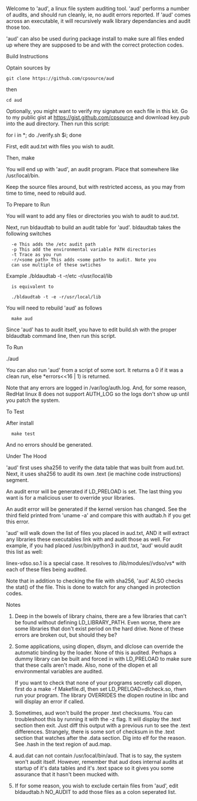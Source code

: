 
  Welcome to 'aud', a linux file system auditing tool. 'aud' performs a number of
  audits, and should run cleanly, ie, no audit errors reported. If 'aud' comes across
  an executable, it will recursively walk library dependancies and audit those too.

  'aud' can also be used during package install to make sure all
   files ended up where they are supposed to be and with the
   correct protection codes.
   
Build Instructions

  Optain sources by

    git clone https://github.com/cpsource/aud

  then

    cd aud
    
  Optionally, you might want to verify my signature on each file in this kit. Go to
  my public gist at https://gist.github.com/cpsource and download key.pub into the
  aud directory. Then run this script:

   for i in *; do ./verify.sh $i; done

  First, edit aud.txt with files you wish to audit.

  Then,
      make

  You will end up with 'aud', an audit program. Place that somewhere
  like /usr/local/bin.

  Keep the source files around, but with restricted access, as you may
  from time to time, need to rebuild aud.

To Prepare to Run

  You will want to add any files or directories you wish to audit
  to aud.txt.

  Next, run bldaudtab to build an audit table for 'aud'. bldaudtab takes
  the following switches

      -e This adds the /etc audit path
      -p This add the environmental variable PATH directories
      -t Trace as you run
      -r/<some path> This adds <some path> to audit. Note you
      can use multiple of these swtiches

  Example
      ./bldaudtab -t -r/etc -r/usr/local/lib
      
      is equivalent to

      ./bldaudtab -t -e -r/usr/local/lib

  You will need to rebuild 'aud' as follows

      make aud

  Since 'aud' has to audit itself, you have to edit build.sh with
  the proper bldaudtab command line, then run this script.
  
To Run

  ./aud

  You can also run 'aud' from a script of some sort. It returns a 0 if it
  was a clean run, else *errors<<16 | 1) is returned.

  Note that any errors are logged in /var/log/auth.log. And, for some
  reason, RedHat linux 8 does not support AUTH_LOG so the logs don't show
  up until you patch the system.

To Test

  After install

      make test

  And no errors should be generated.
  
Under The Hood

  'aud' first uses sha256 to verify the data table that was built from aud.txt.
  Next, it uses sha256 to audit its own .text (ie machine code instructions) segment.

  An audit error will be generated if LD_PRELOAD is set. The last thing you want is
  for a malicious user to override your libraries.

  An audit error will be generated if the kernel version has changed. See the third
  field printed from 'uname -a' and compare this with audtab.h if you get this error.

  'aud' will walk down the list of files you placed in aud.txt, AND it will
  extract any libraries these executables link with and audit those as well.
  For example, if you had placed /usr/bin/python3 in aud.txt, 'aud' would
  audit this list as well:

  linex-vdso.so.1 is a special case. It resolves to /lib/modules/<kernel>/vdso/vs*
  with each of these files being audited.

  Note that in addition to checking the file with sha256, 'aud' ALSO checks
  the stat() of the file. This is done to watch for any changed in protection
  codes.
  
Notes

1. Deep in the bowels of library chains, there are a few libraries that
   can't be found without defining LD_LIBRARY_PATH. Even worse, there are
   some libraries that don't exist period on the hard drive. None of these errors
   are broken out, but should they be?

2. Some applications, using dlopen, dlsym, and dlclose can override the automatic
   binding by the loader. None of this is audited. Perhaps a dummy library can
   be built and forced in with LD_PRELOAD to make sure that these calls aren't made.
   Also, none of the dlopen et all environmental variables are audited.

   If you want to check that none of your programs secretly call dlopen,
   first do a make -f Makefile.dl, then set LD_PRELOAD=dlcheck.so, rhwn
   run your program. The library OVERRIDES the dlopen routine in libc and
   will display an error if called.
   
3. Sometimes, aud won't build the proper .text checksums. You can troubleshoot
   this by running it with the -z flag. It will display the .text section then
   exit. Just diff this output with a previous run to see the .text differences.
   Strangely, there is some sort of checksum in the .text section that watches
   after the .data section. Dig into elf for the reason. See .hash in the
   text region of aud.map.

4. aud.dat can not contain /usr/local/bin/aud. That is to say, the system
   won't audit itself. However, remember that aud does internal audits
   at startup of it's data tables and it's .text space so it gives you
   some assurance that it hasn't been mucked with.

5. If for some reason, you wish to exclude certain files from 'aud',
   edit bldaudtab.h NO_AUDIT to add those files as a colon seperated
   list.